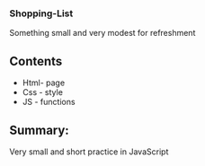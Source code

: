 ### Shopping-List
  Something small and very modest for refreshment

## Contents
  * Html- page
  * Css - style
  * JS - functions
  
  ## Summary: 
   Very small and short practice in JavaScript
   
    
